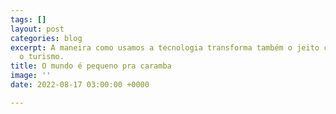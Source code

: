 ```yaml
---
tags: []
layout: post
categories: blog
excerpt: A maneira como usamos a tecnologia transforma também o jeito como encaramos
  o turismo.
title: O mundo é pequeno pra caramba
image: ''
date: 2022-08-17 03:00:00 +0000

---
```


